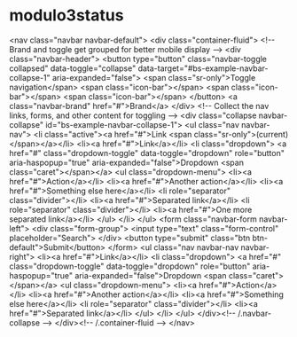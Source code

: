 # modulo3status
&lt;nav class="navbar navbar-default">   &lt;div class="container-fluid">     &lt;!-- Brand and toggle get grouped for better mobile display -->     &lt;div class="navbar-header">       &lt;button type="button" class="navbar-toggle collapsed" data-toggle="collapse" data-target="#bs-example-navbar-collapse-1" aria-expanded="false">         &lt;span class="sr-only">Toggle navigation&lt;/span>         &lt;span class="icon-bar">&lt;/span>         &lt;span class="icon-bar">&lt;/span>         &lt;span class="icon-bar">&lt;/span>       &lt;/button>       &lt;a class="navbar-brand" href="#">Brand&lt;/a>     &lt;/div>      &lt;!-- Collect the nav links, forms, and other content for toggling -->     &lt;div class="collapse navbar-collapse" id="bs-example-navbar-collapse-1">       &lt;ul class="nav navbar-nav">         &lt;li class="active">&lt;a href="#">Link &lt;span class="sr-only">(current)&lt;/span>&lt;/a>&lt;/li>         &lt;li>&lt;a href="#">Link&lt;/a>&lt;/li>         &lt;li class="dropdown">           &lt;a href="#" class="dropdown-toggle" data-toggle="dropdown" role="button" aria-haspopup="true" aria-expanded="false">Dropdown &lt;span class="caret">&lt;/span>&lt;/a>           &lt;ul class="dropdown-menu">             &lt;li>&lt;a href="#">Action&lt;/a>&lt;/li>             &lt;li>&lt;a href="#">Another action&lt;/a>&lt;/li>             &lt;li>&lt;a href="#">Something else here&lt;/a>&lt;/li>             &lt;li role="separator" class="divider">&lt;/li>             &lt;li>&lt;a href="#">Separated link&lt;/a>&lt;/li>             &lt;li role="separator" class="divider">&lt;/li>             &lt;li>&lt;a href="#">One more separated link&lt;/a>&lt;/li>           &lt;/ul>         &lt;/li>       &lt;/ul>       &lt;form class="navbar-form navbar-left">         &lt;div class="form-group">           &lt;input type="text" class="form-control" placeholder="Search">         &lt;/div>         &lt;button type="submit" class="btn btn-default">Submit&lt;/button>       &lt;/form>       &lt;ul class="nav navbar-nav navbar-right">         &lt;li>&lt;a href="#">Link&lt;/a>&lt;/li>         &lt;li class="dropdown">           &lt;a href="#" class="dropdown-toggle" data-toggle="dropdown" role="button" aria-haspopup="true" aria-expanded="false">Dropdown &lt;span class="caret">&lt;/span>&lt;/a>           &lt;ul class="dropdown-menu">             &lt;li>&lt;a href="#">Action&lt;/a>&lt;/li>             &lt;li>&lt;a href="#">Another action&lt;/a>&lt;/li>             &lt;li>&lt;a href="#">Something else here&lt;/a>&lt;/li>             &lt;li role="separator" class="divider">&lt;/li>             &lt;li>&lt;a href="#">Separated link&lt;/a>&lt;/li>           &lt;/ul>         &lt;/li>       &lt;/ul>     &lt;/div>&lt;!-- /.navbar-collapse -->   &lt;/div>&lt;!-- /.container-fluid --> &lt;/nav>
